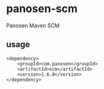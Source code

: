 # panosen-scm
Panosen Maven SCM

## usage
```
<dependency>
    <groupId>com.panosen</groupId>
    <artifactId>scm</artifactId>
    <version>1.6.0</version>
</dependency>
```
